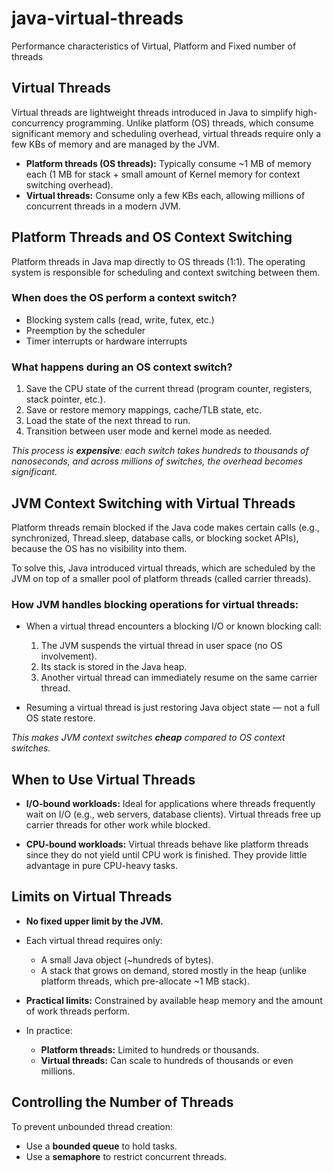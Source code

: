 # java-virtual-threads
Performance characteristics of Virtual, Platform  and Fixed number of threads

## Virtual Threads
Virtual threads are lightweight threads introduced in Java to simplify high-concurrency programming. Unlike platform (OS) threads, which consume significant memory and scheduling overhead, virtual threads require only a few KBs of memory and are managed by the JVM.
 * **Platform threads (OS threads):** Typically consume ~1 MB of memory each (1 MB for stack + small amount of Kernel memory for context switching overhead).
 * **Virtual threads:** Consume only a few KBs each, allowing millions of concurrent threads in a modern JVM.

## Platform Threads and OS Context Switching

Platform threads in Java map directly to OS threads (1:1). The operating system is responsible for scheduling and context switching between them.

### When does the OS perform a context switch?

 * Blocking system calls (read, write, futex, etc.)
 * Preemption by the scheduler
 * Timer interrupts or hardware interrupts

### What happens during an OS context switch?

 1. Save the CPU state of the current thread (program counter, registers, stack pointer, etc.).
 2. Save or restore memory mappings, cache/TLB state, etc.
 3. Load the state of the next thread to run.
 4. Transition between user mode and kernel mode as needed.

 *This process is **expensive**: each switch takes hundreds to thousands of nanoseconds, and across millions of switches, the overhead becomes significant.*

## JVM Context Switching with Virtual Threads

Platform threads remain blocked if the Java code makes certain calls (e.g., synchronized, Thread.sleep, database calls, or blocking socket APIs), because the OS has no visibility into them.

To solve this, Java introduced virtual threads, which are scheduled by the JVM on top of a smaller pool of platform threads (called carrier threads).

### How JVM handles blocking operations for virtual threads:

 * When a virtual thread encounters a blocking I/O or known blocking call:
   1. The JVM suspends the virtual thread in user space (no OS involvement).
   2. Its stack is stored in the Java heap.
   3. Another virtual thread can immediately resume on the same carrier thread.

 * Resuming a virtual thread is just restoring Java object state — not a full OS state restore.

*This makes JVM context switches **cheap** compared to OS context switches.*

## When to Use Virtual Threads

 * **I/O-bound workloads:**
    Ideal for applications where threads frequently wait on I/O (e.g., web servers, database clients). Virtual threads free up carrier threads for other work while blocked.

 * **CPU-bound workloads:**
    Virtual threads behave like platform threads since they do not yield until CPU work is finished. They provide little advantage in pure CPU-heavy tasks.

## Limits on Virtual Threads

 * **No fixed upper limit by the JVM.**
 * Each virtual thread requires only:
   * A small Java object (~hundreds of bytes).
   * A stack that grows on demand, stored mostly in the heap (unlike platform threads, which pre-allocate ~1 MB stack).
 * **Practical limits:** Constrained by available heap memory and the amount of work threads perform.

 * In practice:
   * **Platform threads:** Limited to hundreds or thousands.
   * **Virtual threads:** Can scale to hundreds of thousands or even millions.

## Controlling the Number of Threads

To prevent unbounded thread creation:
 * Use a **bounded queue** to hold tasks.
 * Use a **semaphore** to restrict concurrent threads.


